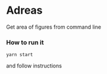 # Adreas

Get area of figures from command line

### How to run it

`yarn start` 

and follow instructions
